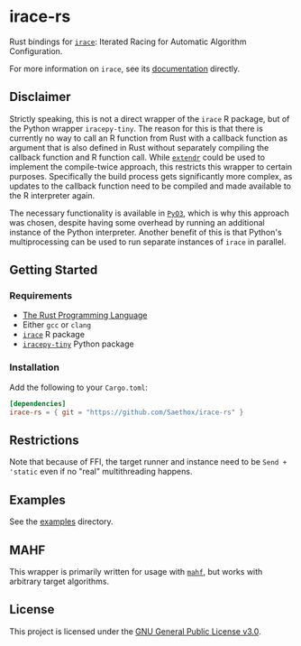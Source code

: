 # irace-rs

Rust bindings for [`irace`](https://github.com/MLopez-Ibanez/irace): Iterated Racing for Automatic Algorithm
Configuration.

For more information on `irace`, see its [documentation](https://mlopez-ibanez.github.io/irace/index.html) directly.

## Disclaimer

Strictly speaking, this is not a direct wrapper of the `irace` R package, but of the Python wrapper `iracepy-tiny`.
The reason for this is that there is currently no way to call an R function from Rust with a callback function as
argument that is also defined in Rust without separately compiling the callback function and R function call.
While [`extendr`](https://github.com/extendr/extendr) could be used to implement the compile-twice approach, this
restricts this wrapper to certain purposes.
Specifically the build process gets significantly more complex, as updates to the callback function need to be compiled
and made available to the R interpreter again.

The necessary functionality is available in [`PyO3`](https://github.com/PyO3/pyo3), which is why this approach was
chosen, despite having some overhead by running an additional instance of the Python interpreter.
Another benefit of this is that Python's multiprocessing can be used to run separate instances of `irace` in parallel.

## Getting Started

### Requirements

- [The Rust Programming Language](https://rust-lang.org)
- Either `gcc` or `clang`
- [`irace`](https://mlopez-ibanez.github.io/irace/#installing-the-irace-package) R package
- [`iracepy-tiny`](https://github.com/Saethox/iracepy-tiny) Python package

### Installation

Add the following to your `Cargo.toml`:

```toml
[dependencies]
irace-rs = { git = "https://github.com/Saethox/irace-rs" }
```

## Restrictions

Note that because of FFI, the target runner and instance need to be `Send + 'static` even if no "real" multithreading
happens.

## Examples

See the [examples](./examples) directory.

## MAHF

This wrapper is primarily written for usage with [`mahf`](https://github.com/mahf-opt/mahf), but works with arbitrary
target algorithms.

## License

This project is licensed under
the [GNU General Public License v3.0](https://github.com/mahf-opt/mahf/blob/master/LICENSE).
